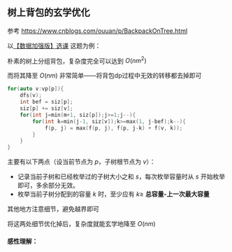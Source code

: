 ## 树上背包的玄学优化

参考 https://www.cnblogs.com/ouuan/p/BackpackOnTree.html

以[【数据加强版】选课](https://www.luogu.com.cn/problem/U53204) 这题为例：

朴素的树上分组背包，复杂度完全可以达到 $O(nm^2)$

而将其降至 $O(nm)$ 非常简单——将背包dp过程中无效的转移都去掉即可

```c++
for(auto v:vp[p]){
    dfs(v);
    int bef = siz[p];
    siz[p] += siz[v];
    for(int j=min(m+1, siz[p]);j>=1;j--){
        for(int k=min(j-1, siz[v]);k>=max(1, j-bef);k--){
            f(p, j) = max(f(p, j), f(p, j-k) + f(v, k));
        }
    }
}
```

主要有以下两点（设当前节点为 $p$，子树根节点为 $v$）：

- 记录当前子树和已经枚举过的子树大小之和 $s$，每次枚举容量时从 $s$ 开始枚举即可，多余部分无效。
- 枚举当前子树分配到的容量 $k$ 时，至少应有  $k\ge$ **总容量-上一次最大容量**

其他地方注意细节，避免越界即可

将这两处细节优化掉后，复杂度就能玄学地降至 $O(nm)$

#### 感性理解：

